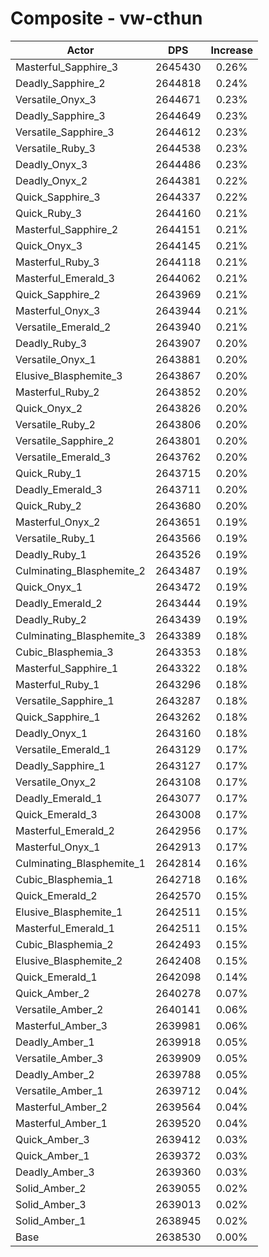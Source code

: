 # Composite - vw-cthun
| Actor | DPS | Increase |
|---|:---:|:---:|
|Masterful_Sapphire_3|2645430|0.26%|
|Deadly_Sapphire_2|2644818|0.24%|
|Versatile_Onyx_3|2644671|0.23%|
|Deadly_Sapphire_3|2644649|0.23%|
|Versatile_Sapphire_3|2644612|0.23%|
|Versatile_Ruby_3|2644538|0.23%|
|Deadly_Onyx_3|2644486|0.23%|
|Deadly_Onyx_2|2644381|0.22%|
|Quick_Sapphire_3|2644337|0.22%|
|Quick_Ruby_3|2644160|0.21%|
|Masterful_Sapphire_2|2644151|0.21%|
|Quick_Onyx_3|2644145|0.21%|
|Masterful_Ruby_3|2644118|0.21%|
|Masterful_Emerald_3|2644062|0.21%|
|Quick_Sapphire_2|2643969|0.21%|
|Masterful_Onyx_3|2643944|0.21%|
|Versatile_Emerald_2|2643940|0.21%|
|Deadly_Ruby_3|2643907|0.20%|
|Versatile_Onyx_1|2643881|0.20%|
|Elusive_Blasphemite_3|2643867|0.20%|
|Masterful_Ruby_2|2643852|0.20%|
|Quick_Onyx_2|2643826|0.20%|
|Versatile_Ruby_2|2643806|0.20%|
|Versatile_Sapphire_2|2643801|0.20%|
|Versatile_Emerald_3|2643762|0.20%|
|Quick_Ruby_1|2643715|0.20%|
|Deadly_Emerald_3|2643711|0.20%|
|Quick_Ruby_2|2643680|0.20%|
|Masterful_Onyx_2|2643651|0.19%|
|Versatile_Ruby_1|2643566|0.19%|
|Deadly_Ruby_1|2643526|0.19%|
|Culminating_Blasphemite_2|2643487|0.19%|
|Quick_Onyx_1|2643472|0.19%|
|Deadly_Emerald_2|2643444|0.19%|
|Deadly_Ruby_2|2643439|0.19%|
|Culminating_Blasphemite_3|2643389|0.18%|
|Cubic_Blasphemia_3|2643353|0.18%|
|Masterful_Sapphire_1|2643322|0.18%|
|Masterful_Ruby_1|2643296|0.18%|
|Versatile_Sapphire_1|2643287|0.18%|
|Quick_Sapphire_1|2643262|0.18%|
|Deadly_Onyx_1|2643160|0.18%|
|Versatile_Emerald_1|2643129|0.17%|
|Deadly_Sapphire_1|2643127|0.17%|
|Versatile_Onyx_2|2643108|0.17%|
|Deadly_Emerald_1|2643077|0.17%|
|Quick_Emerald_3|2643008|0.17%|
|Masterful_Emerald_2|2642956|0.17%|
|Masterful_Onyx_1|2642913|0.17%|
|Culminating_Blasphemite_1|2642814|0.16%|
|Cubic_Blasphemia_1|2642718|0.16%|
|Quick_Emerald_2|2642570|0.15%|
|Elusive_Blasphemite_1|2642511|0.15%|
|Masterful_Emerald_1|2642511|0.15%|
|Cubic_Blasphemia_2|2642493|0.15%|
|Elusive_Blasphemite_2|2642408|0.15%|
|Quick_Emerald_1|2642098|0.14%|
|Quick_Amber_2|2640278|0.07%|
|Versatile_Amber_2|2640141|0.06%|
|Masterful_Amber_3|2639981|0.06%|
|Deadly_Amber_1|2639918|0.05%|
|Versatile_Amber_3|2639909|0.05%|
|Deadly_Amber_2|2639788|0.05%|
|Versatile_Amber_1|2639712|0.04%|
|Masterful_Amber_2|2639564|0.04%|
|Masterful_Amber_1|2639520|0.04%|
|Quick_Amber_3|2639412|0.03%|
|Quick_Amber_1|2639372|0.03%|
|Deadly_Amber_3|2639360|0.03%|
|Solid_Amber_2|2639055|0.02%|
|Solid_Amber_3|2639013|0.02%|
|Solid_Amber_1|2638945|0.02%|
|Base|2638530|0.00%|
